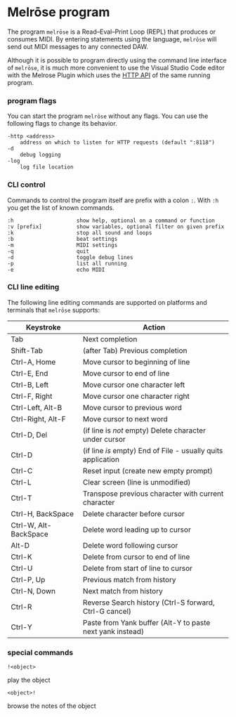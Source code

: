 # Melrōse program

The program `melrōse` is a Read–Eval–Print Loop (REPL) that produces or consumes MIDI. 
By entering statements using the language, `melrōse` will send out MIDI messages to any connected DAW.

Although it is possible to program directly using the command line interface of `melrōse`, it is much more convenient to use the Visual Studio Code editor with the Melrose Plugin which uses the [HTTP API](http.md) of the same running program.

### program flags

You can start the program `melrōse` without any flags. 
You can use the following flags to change its behavior.

    -http <address>
        address on which to listen for HTTP requests (default ":8118")
    -d
        debug logging
    -log
        log file location

### CLI control

Commands to control the program itself are prefix with a colon `:`.
With `:h` you get the list of known commands.

    :h                    show help, optional on a command or function
    :v [prefix]           show variables, optional filter on given prefix
    :k                    stop all sound and loops
    :b                    beat settings
    -m                    MIDI settings
    -q                    quit
    -d                    toggle debug lines
    -p                    list all running
    -e                    echo MIDI

### CLI line editing

The following line editing commands are supported on platforms and terminals
that `melrōse` supports:

Keystroke    | Action
---------    | ------
Tab          | Next completion
Shift-Tab    | (after Tab) Previous completion
Ctrl-A, Home | Move cursor to beginning of line
Ctrl-E, End  | Move cursor to end of line
Ctrl-B, Left | Move cursor one character left
Ctrl-F, Right| Move cursor one character right
Ctrl-Left, Alt-B    | Move cursor to previous word
Ctrl-Right, Alt-F   | Move cursor to next word
Ctrl-D, Del  | (if line is *not* empty) Delete character under cursor
Ctrl-D       | (if line *is* empty) End of File - usually quits application
Ctrl-C       | Reset input (create new empty prompt)
Ctrl-L       | Clear screen (line is unmodified)
Ctrl-T       | Transpose previous character with current character
Ctrl-H, BackSpace | Delete character before cursor
Ctrl-W, Alt-BackSpace | Delete word leading up to cursor
Alt-D        | Delete word following cursor
Ctrl-K       | Delete from cursor to end of line
Ctrl-U       | Delete from start of line to cursor
Ctrl-P, Up   | Previous match from history
Ctrl-N, Down | Next match from history
Ctrl-R       | Reverse Search history (Ctrl-S forward, Ctrl-G cancel)
Ctrl-Y       | Paste from Yank buffer (Alt-Y to paste next yank instead)


### special commands

    !<object> 

play the object

    <object>!

browse the notes of the object